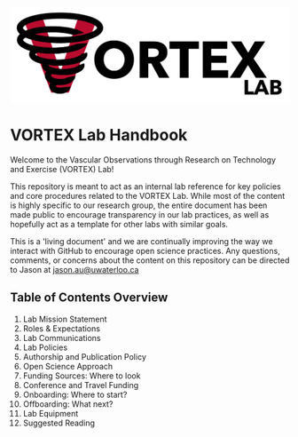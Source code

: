 <img src="/vortex_logo_crop.png" alt="VORTEX logo"/>

# VORTEX Lab Handbook

Welcome to the Vascular Observations through Research on Technology and Exercise (VORTEX) Lab!

This repository is meant to act as an internal lab reference for key policies and core procedures related to the VORTEX Lab. While most of the content is highly specific to our research group, the entire document has been made public to encourage transparency in our lab practices, as well as hopefully act as a template for other labs with similar goals.

This is a 'living document' and we are continually improving the way we interact with GitHub to encourage open science practices. Any questions, comments, or concerns about the content on this repository can be directed to Jason at jason.au@uwaterloo.ca

## Table of Contents Overview
1. Lab Mission Statement
2. Roles & Expectations
3. Lab Communications
4. Lab Policies
5. Authorship and Publication Policy
6. Open Science Approach
7. Funding Sources: Where to look
8. Conference and Travel Funding
9. Onboarding: Where to start?
10. Offboarding: What next?
11. Lab Equipment
12. Suggested Reading
